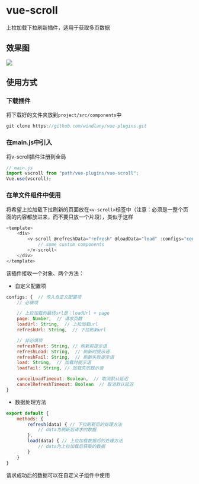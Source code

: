 # vue-scroll

上拉加载下拉刷新插件，适用于获取多页数据

## 效果图

![](https://github.com/windlany/vue-plugins/blob/master/demo/static/show/vscroll.gif)

## 使用方式

### 下载插件

将下载好的文件夹放到`project/src/components`中

```javaScript
git clone https://github.com/windlany/vue-plugins.git
```

### 在main.js中引入

将v-scroll插件注册到全局

```JavaScript
// main.js
import vscroll from "path/vue-plugins/vue-scroll";
Vue.use(vscroll);
```

### 在单文件组件中使用

将希望上拉加载下拉刷新的页面放在`<v-scroll>`标签中（注意：必须是一整个页面的内容都放进来，而不要只放一个片段），类似于这样

```JavaScript
<template>
    <div>
        <v-scroll @refreshData="refresh" @loadData="load" :configs="configs">
            // some custom components
        </v-scroll>
    </div>
</template>
```

该插件接收一个对象、两个方法：

- 自定义配置项

```JavaScript
configs: {  // 传入自定义配置项
    // 必填项

    // 上拉加载的最终url是：loadUrl + page
    page: Number,  // 请求页数
    loadUrl: String,  // 上拉加载url
    refreshUrl: String,  // 下拉刷新url

    // 非必填项
    refreshText: String, // 刷新前提示语
    refreshLoad: String,  // 刷新时提示语
    refreshFail: String,  // 刷新失败提示语
    load: String,  // 加载时提示语
    loadFail: String, // 加载失败提示语

    cancelLoadTimeout: Boolean,  // 取消默认延迟
    cancelRefreshTimeout: Boolean  // 取消默认延迟
}
```

- 数据处理方法

```JavaScript
export default {
    methods: {
        refresh(data) { // 下拉刷新后的处理方法
            // data为刷新后请求的数据
        },
        load(data) { // 上拉加载数据后的处理方法
            // data为上拉加载后获取的数据
        }
    }
}
```

请求成功后的数据可以在自定义子组件中使用
